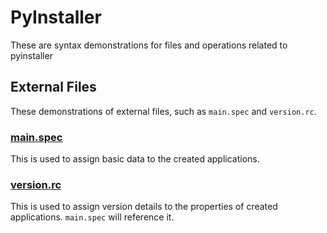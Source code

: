 # PyInstaller

These are syntax demonstrations for files and operations related to pyinstaller

## External Files

These demonstrations of external files, such as `main.spec` and `version.rc`.

### [main.spec](./main.spec)

This is used to assign basic data to the created applications.

### [version.rc](./version.rc)

This is used to assign version details to the properties of created applications. `main.spec` will reference it.

